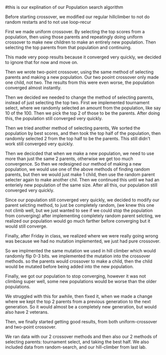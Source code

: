 #this is our explination of our Population search algorithm

Before starting crossover, we modified our regular hillclimber to not do random restarts and to not use loop-recur


First we made uniform crossover. By selecting the top scores from a population, then using those parents and repeatingly doing uniform crossover to make new children to make an entirely new population. Then selecting the top parents from that population and continuing.

This made very poop results because it converged very quickly, we decided to ignore that for now and move on.

Then we wrote two-point crossover, using the same method of selecting parents and making a new population. 
Our two pooint crossover only made one child, not two.
The results from this were even worse, the population converged almost instantly.

Then we decided we needed to change the method of selecting parents, instead of just selecting the top two. 
First we implemented tournament select, where we randomly selected an amount from the population, like say 10 of the 100.  Then we pick the top 2 of those to be the parents.    After doing this, the population still converged very quickly. 

Then we tried another method of selecting parents,
We sorted the population by best scores, and then took the top half of the population, then randomly selected 2 from the top half to be the parents. This still didn't work still converged very quickly.


Then we decicded that when we make a new population, we need to use more than just the same 2 parents, otherwise we get too much convergence.   So then we redesigned our method of making a new population, we would use one of the above methods of finding random parents, but then we would just make 1 child, then use the random parent selecter again to make another chil. Then we continued this until we had an enteriely new population of the same size.
After all this, our population still converged very quickly.

Since our population still converged very quickly, we decided to modify our parent selcting method, to just be completely random,  (we knew this one not climb well, but we just wanted to see if we could stop the population from converging)  after implementing completely random parent selcting, we realized our population would go much farther before converging but it would still converge.



Finally, after Friday in class, we realized where we were really going wrong was because we had no mutation implemented, we just had pure crossover.


So we implmented the same mutation we used in hill climber which would randomly flip 0-3 bits. 
we implemented the mutation into the crossover methods. so the parents would crossover to make a child, then the child would be mutated before being added into the new population.

Finally, we got our population to stop converging, however it was not climbing super well, some new populations would be worse than the older populations.

We struggled with this for awhile, then fixed it, when we made a change where we kept the top 2 parents from a previous generation to the next generation. So it would almost be a completely new generation, but would also have 2 veterans.

Then, we finally started getting good results, from both uniform-crossover and two-point crossover.

We ran data with our 2 crossover methods and then also our 2 methods of selecting parents: tournament select, and taking the best half.  We also included data from random-search, and our hill-climber from last lab.
